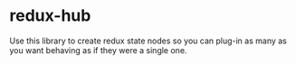 # redux-hub
Use this library to create redux state nodes so you can plug-in as many as you want behaving as if they were a single one.
